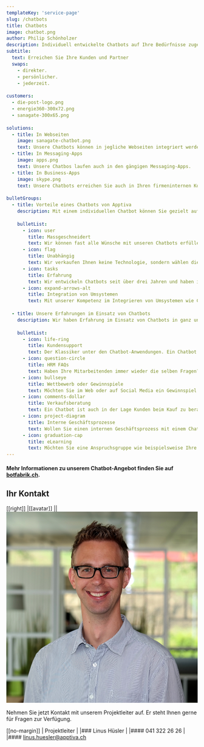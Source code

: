 ```yaml
---
templateKey: 'service-page'
slug: /chatbots
title: Chatbots
image: chatbot.png
author: Philip Schönholzer
description: Individuell entwickelte Chatbots auf Ihre Bedürfnisse zugeschnitten
subtitle:
  text: Erreichen Sie Ihre Kunden und Partner
  swaps:
    - direkter.
    - persönlicher.
    - jederzeit.

customers:
  - die-post-logo.png
  - energie360-300x72.png
  - sanagate-300x65.png

solutions:
  - title: In Webseiten
    image: sanagate-chatbot.png
    text: Unsere Chatbots können in jegliche Webseiten integriert werden.
  - title: In Messaging-Apps
    image: apps.png
    text: Unsere Chatbos laufen auch in den gängigen Messaging-Apps.
  - title: In Business-Apps
    image: skype.png
    text: Unsere Chatbots erreichen Sie auch in Ihren firmeninternen Kommunikationskanälen.

bulletGroups:
  - title: Vorteile eines Chatbots von Apptiva
    description: Mit einem individuellen Chatbot können Sie gezielt auf die Bedüfnisse Ihrer Kunden und Partner einegehen.

    bulletList:
      - icon: user
        title: Massgeschneidert
        text: Wir können fast alle Wünsche mit unseren Chatbots erfüllen. Wir entwickeln einen Chatbot passend auf Ihre Bedürfnisse.
      - icon: flag
        title: Unabhängig
        text: Wir verkaufen Ihnen keine Technologie, sondern wählen die passenden Komponenten für Ihren Chatbot.
      - icon: tasks
        title: Erfahrung
        text: Wir entwickeln Chatbots seit über drei Jahren und haben inzwischen über 20 Projekte erfolgreich umgesetzt.
      - icon: expand-arrows-alt
        title: Integration von Umsystemen
        text: Mit unserer Kompetenz im Integrieren von Umsystemen wie CRMs, Branchenlösungen oder Ticketsystemen können wir fast jede Anforderung umsetzen.

  - title: Unsere Erfahrungen im Einsatz von Chatbots
    description: Wir haben Erfahrung im Einsatz von Chatbots in ganz unterschiedlichen Bereichen. Eine Auswahl finden Sie hier.

    bulletList:
      - icon: life-ring
        title: Kundensupport
        text: Der Klassiker unter den Chatbot-Anwendungen. Ein Chatbot hilft Ihren Kunden und Partnern bei deren Anliegen.
      - icon: question-circle
        title: HRM FAQs
        text: Haben Ihre Mitarbeitenden immer wieder die selben Fragen? Ein Chatbot kann viele dieser Anfragen einfach und direkt beantworten.
      - icon: bullseye
        title: Wettbewerb oder Gewinnspiele
        text: Möchten Sie im Web oder auf Social Media ein Gewinnspiel durchführen? Wir haben bereits einige Chatbots für Marketing&shy;tätigkeiten umgesetzt.
      - icon: comments-dollar
        title: Verkaufsberatung
        text: Ein Chatbot ist auch in der Lage Kunden beim Kauf zu beraten. Auch hier eignet sich ein Chatbot sehr gut.
      - icon: project-diagram
        title: Interne Geschäftsprozesse
        text: Wollen Sie einen internen Geschäftsprozess mit einem Chatbot umsetzen? Nutzen Sie unsere Expertiese im Umgang mit Chatbots im Bereich der Produktivität.
      - icon: graduation-cap
        title: eLearning
        text: Möchten Sie eine Anspruchsgruppe wie beispielsweise Ihre Mitarbeitenden mit Micro-Learings ausbilden? Da können wir helfen.
---
```


#### Mehr Informationen zu unserem Chatbot-Angebot finden Sie auf [botfabrik.ch](https://botfabrik.ch).

## Ihr Kontakt

[[right]]
|[[avatar]]
||![Linus Hüsler](../../data/employees/linus-huesler/linus-huesler.jpg)

Nehmen Sie jetzt Kontakt mit unserem Projektleiter auf.
Er steht Ihnen gerne für Fragen zur Verfügung.

[[no-margin]]
| Projektleiter
|
|### Linus Hüsler
|
|#### 041 322 26 26
|
|#### [linus.huesler@apptiva.ch](mailto:linus.huesler@apptiva.ch)
